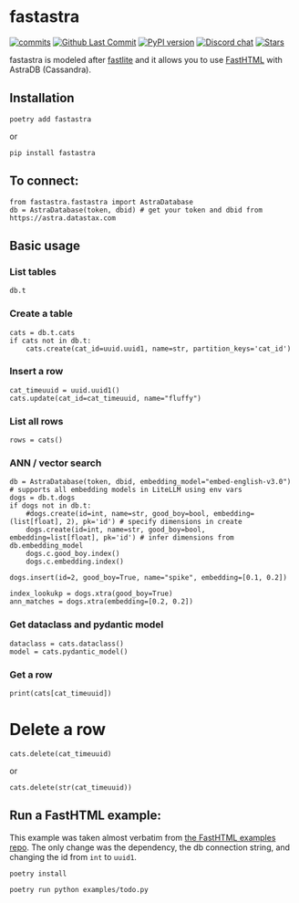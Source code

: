 # fastastra

[![commits](https://img.shields.io/github/commit-activity/m/phact/fastastra)](https://github.com/phact/fastastra/commits/main)
[![Github Last Commit](https://img.shields.io/github/last-commit/phact/fastastra)](https://github.com/phact/fastastra/commits/main)
[![PyPI version](https://badge.fury.io/py/fastastra.svg)](https://badge.fury.io/py/fastastra)
[![Discord chat](https://img.shields.io/static/v1?label=Chat%20on&message=Discord&color=blue&logo=Discord&style=flat-square)](https://discord.gg/MEFVXUvsuy)
[![Stars](https://img.shields.io/github/stars/phact/fastastra?style=social)](https://github.com/phact/fastastra/stargazers)

fastastra is modeled after [fastlite](https://github.com/AnswerDotAI/fastlite) and it allows you to use [FastHTML](https://github.com/AnswerDotAI/fasthtml) with AstraDB (Cassandra). 

## Installation

    poetry add fastastra

or 

    pip install fastastra


## To connect:

    from fastastra.fastastra import AstraDatabase
    db = AstraDatabase(token, dbid) # get your token and dbid from https://astra.datastax.com

## Basic usage

### List tables
    db.t
    
### Create a table
    cats = db.t.cats
    if cats not in db.t:
        cats.create(cat_id=uuid.uuid1, name=str, partition_keys='cat_id')


### Insert a row
    cat_timeuuid = uuid.uuid1()
    cats.update(cat_id=cat_timeuuid, name="fluffy")

### List all rows
    rows = cats()

### ANN / vector search
    db = AstraDatabase(token, dbid, embedding_model="embed-english-v3.0") # supports all embedding models in LiteLLM using env vars
    dogs = db.t.dogs
    if dogs not in db.t:
        #dogs.create(id=int, name=str, good_boy=bool, embedding=(list[float], 2), pk='id') # specify dimensions in create
        dogs.create(id=int, name=str, good_boy=bool, embedding=list[float], pk='id') # infer dimensions from db.embedding_model
        dogs.c.good_boy.index()
        dogs.c.embedding.index()

    dogs.insert(id=2, good_boy=True, name="spike", embedding=[0.1, 0.2])

    index_lookukp = dogs.xtra(good_boy=True)
    ann_matches = dogs.xtra(embedding=[0.2, 0.2])

### Get dataclass and pydantic model
    dataclass = cats.dataclass()
    model = cats.pydantic_model()

### Get a row
    print(cats[cat_timeuuid])

# Delete a row
    cats.delete(cat_timeuuid)

 or

    cats.delete(str(cat_timeuuid))


## Run a FastHTML example:

This example was taken almost verbatim from [the FastHTML examples repo](https://github.com/AnswerDotAI/fasthtml-example). The only change was the dependency, the db connection string, and changing the id from `int` to `uuid1`.

    poetry install

    poetry run python examples/todo.py
